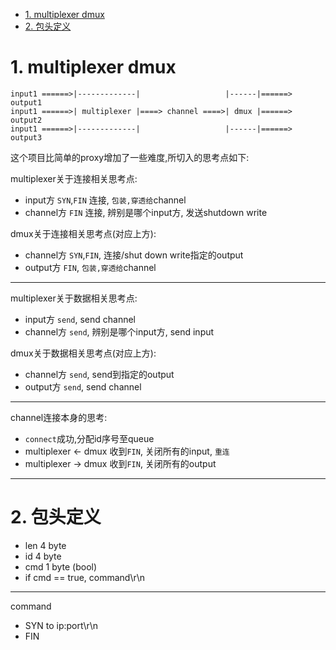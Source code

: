 <!-- TOC -->

- [1. multiplexer dmux](#1-multiplexer-dmux)
- [2. 包头定义](#2-包头定义)

<!-- /TOC -->


<a id="markdown-1-multiplexer-dmux" name="1-multiplexer-dmux"></a>
# 1. multiplexer dmux

```
input1 ======>|-------------|                   |------|======> output1
input1 ======>| multiplexer |====> channel ====>| dmux |======> output2
input1 ======>|-------------|                   |------|======> output3
```

这个项目比简单的proxy增加了一些难度,所切入的思考点如下:

multiplexer关于连接相关思考点:
* input方 `SYN`,`FIN` 连接, `包装,穿透给`channel
* channel方 `FIN` 连接, 辨别是哪个input方, 发送shutdown write

dmux关于连接相关思考点(对应上方):
* channel方 `SYN`,`FIN`, 连接/shut down write指定的output
* output方 `FIN`, `包装,穿透给`channel

---
multiplexer关于数据相关思考点:
* input方 `send`, send channel
* channel方 `send`, 辨别是哪个input方, send input

dmux关于数据相关思考点(对应上方):
* channel方 `send`, send到指定的output
* output方 `send`, send channel

---

channel连接本身的思考:
* `connect`成功,分配id序号至queue
* multiplexer <- dmux 收到`FIN`, 关闭所有的input, `重连`
* multiplexer -> dmux 收到`FIN`, 关闭所有的output

---


<a id="markdown-2-包头定义" name="2-包头定义"></a>
# 2. 包头定义

* len 4 byte
* id 4 byte
* cmd 1 byte (bool)
* if cmd == true, command\r\n

---
command
* SYN to ip:port\r\n
* FIN
